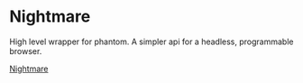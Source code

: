 # Nightmare

High level wrapper for phantom. A simpler api for a headless, programmable browser.

[Nightmare](http://www.nightmarejs.org/)